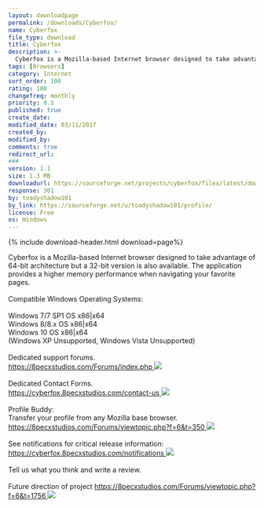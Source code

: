 ```yaml
---
layout: downloadpage
permalink: /downloads/Cyberfox/
name: Cyberfox
file_type: download
title: Cyberfox
description: >-
  Cyberfox is a Mozilla-based Internet browser designed to take advantage of 64-bit architecture but a 32-bit version is also available. The application provides a higher memory performance when navigating your favorite pages.
tags: [Browsers]
category: Internet
sort_order: 100
rating: 100
changefreq: monthly
priority: 0.5
published: true
create_date:
modified_date: 03/11/2017
created_by:
modified_by:
comments: true
redirect_url:
###
version: 1.1
size: 1.3 MB
downloadurl: https://sourceforge.net/projects/cyberfox/files/latest/download
response: 301
by: toadyshadow101
by_link: https://sourceforge.net/u/toadyshadow101/profile/
license: Free
os: Windows
---
```


{% include download-header.html download=page%}

<p id="description" itemprop="description">Cyberfox is a Mozilla-based Internet browser designed to take advantage of 64-bit architecture but a 32-bit version is also available. The application provides a higher memory performance when navigating your favorite pages.<br>
<br>
Compatible Windows Operating Systems:<br>
<br>
Windows 7/7 SP1 OS x86|x64<br>
Windows 8/8.x OS x86|x64<br>
Windows 10 OS x86|x64<br>
(Windows XP Unsupported, Windows Vista Unsupported)<br>
<br>
Dedicated support forums.<br>
<a href="https://8pecxstudios.com/Forums/index.php" rel="nofollow noopener" target="_blank">https://8pecxstudios.com/Forums/index.php <img src="//a.fsdn.com/con/img/icons/external_asset.png"></a><br>
<br>
Dedicated Contact Forms.<br>
<a href="https://cyberfox.8pecxstudios.com/contact-us" rel="nofollow noopener" target="_blank">https://cyberfox.8pecxstudios.com/contact-us <img src="//a.fsdn.com/con/img/icons/external_asset.png"></a><br>
<br>
Profile Buddy:<br>
Transfer your profile from any Mozilla base browser.<br>
<a href="https://8pecxstudios.com/Forums/viewtopic.php?f=6&amp;t=350" rel="nofollow noopener" target="_blank">https://8pecxstudios.com/Forums/viewtopic.php?f=6&amp;t=350 <img src="//a.fsdn.com/con/img/icons/external_asset.png"></a><br>
<br>
See notifications for critical release information:<br>
<a href="https://cyberfox.8pecxstudios.com/notifications" rel="nofollow noopener" target="_blank">https://cyberfox.8pecxstudios.com/notifications <img src="//a.fsdn.com/con/img/icons/external_asset.png"></a><br>
<br>
Tell us what you think and write a review.<br>
<br>
Future direction of project <a href="https://8pecxstudios.com/Forums/viewtopic.php?f=6&amp;t=1756" rel="nofollow noopener" target="_blank">https://8pecxstudios.com/Forums/viewtopic.php?f=6&amp;t=1756 <img src="//a.fsdn.com/con/img/icons/external_asset.png"></a></p>
